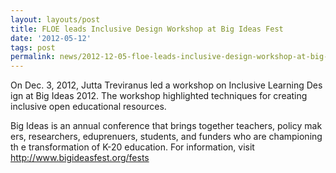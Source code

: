 ```yaml
---
layout: layouts/post
title: FLOE leads Inclusive Design Workshop at Big Ideas Fest
date: '2012-05-12'
tags: post
permalink: news/2012-12-05-floe-leads-inclusive-design-workshop-at-big-ideas-fest.html
---
```

<p>
On Dec. 3, 2012, Jutta Treviranus led a workshop on Inclusive Learning Des
ign at Big Ideas 2012. The workshop highlighted techniques for creating inclusive open educational resources.
</p>
<p>
Big Ideas is an annual conference that brings together teachers, policy mak
ers, researchers, eduprenuers, students, and funders who are championing th
e transformation of K-20 education. For information, visit
<a title="http://www.bigideasfest.org/fests" href="http://www.bigideasfest.o
rg/fests">http://www.bigideasfest.org/fests</a>
</p>
